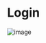 # Login

![image](https://user-images.githubusercontent.com/128987696/229606951-5e54042c-8084-416c-b665-3aebb5098bc4.png)
